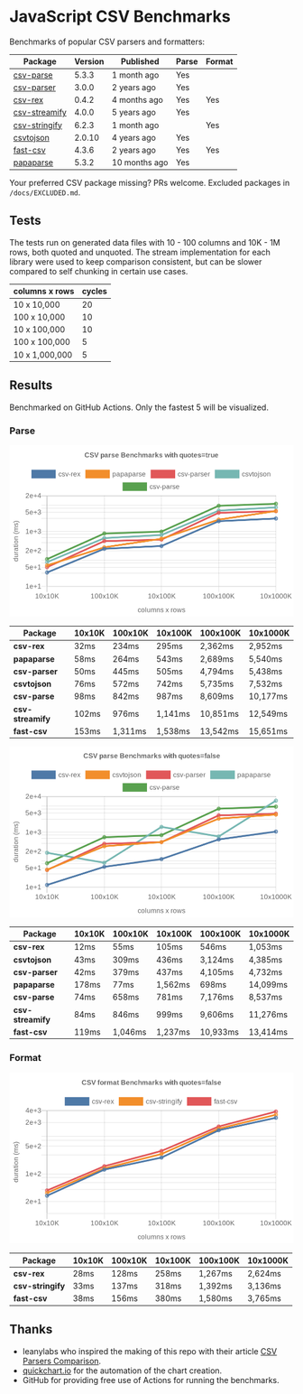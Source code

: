 # JavaScript CSV Benchmarks

Benchmarks of popular CSV parsers and formatters:

<!-- packages -->
| Package | Version | Published | Parse | Format 
|---------|---------|-----------|-------|--------
| [csv-parse](https://www.npmjs.com/package/csv-parse) | 5.3.3 | 1 month ago | Yes |  
| [csv-parser](https://www.npmjs.com/package/csv-parser) | 3.0.0 | 2 years ago | Yes |  
| [csv-rex](https://www.npmjs.com/package/csv-rex) | 0.4.2 | 4 months ago | Yes | Yes 
| [csv-streamify](https://www.npmjs.com/package/csv-streamify) | 4.0.0 | 5 years ago | Yes |  
| [csv-stringify](https://www.npmjs.com/package/csv-stringify) | 6.2.3 | 1 month ago |  | Yes 
| [csvtojson](https://www.npmjs.com/package/csvtojson) | 2.0.10 | 4 years ago | Yes |  
| [fast-csv](https://www.npmjs.com/package/fast-csv) | 4.3.6 | 2 years ago | Yes | Yes 
| [papaparse](https://www.npmjs.com/package/papaparse) | 5.3.2 | 10 months ago | Yes |  
<!-- packages -->

Your preferred CSV package missing? PRs welcome. Excluded packages in `/docs/EXCLUDED.md`.

## Tests
The tests run on generated data files with 10 - 100 columns and 10K - 1M rows, both quoted and unquoted. The stream implementation for each library were used to keep comparison consistent, but can be slower compared to self chunking in certain use cases.

<!-- tests -->
| columns x rows | cycles 
|----------------|--------
| 10 x 10,000 | 20 
| 100 x 10,000 | 10 
| 10 x 100,000 | 10 
| 100 x 100,000 | 5 
| 10 x 1,000,000 | 5 
<!-- tests -->

## Results 
Benchmarked on GitHub Actions. Only the fastest 5 will be visualized.

### Parse
![Quoted CSV Parser Benchmarks](https://github.com/willfarrell/csv-benchmarks/raw/main/results/parse_quotes%3Dtrue.png)

<!-- parse quotes=true -->
| Package | 10x10K | 100x10K | 10x100K | 100x100K | 10x1000K 
|---------|---|---|---|---|---
| **csv-rex** | 32ms | 234ms | 295ms | 2,362ms | 2,952ms 
| **papaparse** | 58ms | 264ms | 543ms | 2,689ms | 5,540ms 
| **csv-parser** | 50ms | 445ms | 505ms | 4,794ms | 5,438ms 
| **csvtojson** | 76ms | 572ms | 742ms | 5,735ms | 7,532ms 
| **csv-parse** | 98ms | 842ms | 987ms | 8,609ms | 10,177ms 
| **csv-streamify** | 102ms | 976ms | 1,141ms | 10,851ms | 12,549ms 
| **fast-csv** | 153ms | 1,311ms | 1,538ms | 13,542ms | 15,651ms 
<!-- parse quotes=true -->

![Non-Quoted CSV Parser Benchmarks](https://github.com/willfarrell/csv-benchmarks/raw/main/results/parse_quotes%3Dfalse.png)

<!-- parse quotes=false -->
| Package | 10x10K | 100x10K | 10x100K | 100x100K | 10x1000K 
|---------|---|---|---|---|---
| **csv-rex** | 12ms | 55ms | 105ms | 546ms | 1,053ms 
| **csvtojson** | 43ms | 309ms | 436ms | 3,124ms | 4,385ms 
| **csv-parser** | 42ms | 379ms | 437ms | 4,105ms | 4,732ms 
| **papaparse** | 178ms | 77ms | 1,562ms | 698ms | 14,099ms 
| **csv-parse** | 74ms | 658ms | 781ms | 7,176ms | 8,537ms 
| **csv-streamify** | 84ms | 846ms | 999ms | 9,606ms | 11,276ms 
| **fast-csv** | 119ms | 1,046ms | 1,237ms | 10,933ms | 13,414ms 
<!-- parse quotes=false -->

### Format

![Non-Quoted CSV Formatter Benchmarks](https://github.com/willfarrell/csv-benchmarks/raw/main/results/format_quotes%3Dfalse.png)

<!-- format quotes=false -->
| Package | 10x10K | 100x10K | 10x100K | 100x100K | 10x1000K 
|---------|---|---|---|---|---
| **csv-rex** | 28ms | 128ms | 258ms | 1,267ms | 2,624ms 
| **csv-stringify** | 33ms | 137ms | 318ms | 1,392ms | 3,136ms 
| **fast-csv** | 38ms | 156ms | 380ms | 1,580ms | 3,765ms 
<!-- format quotes=false -->

## Thanks
- leanylabs who inspired the making of this repo with their article [CSV Parsers Comparison](https://leanylabs.com/blog/js-csv-parsers-benchmarks/).
- [quickchart.io](https://quickchart.io) for the automation of the chart creation.
- GitHub for providing free use of Actions for running the benchmarks.
